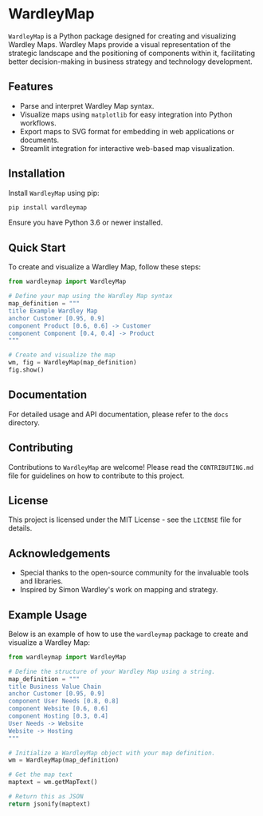 # WardleyMap

`WardleyMap` is a Python package designed for creating and visualizing Wardley Maps. Wardley Maps provide a visual representation of the strategic landscape and the positioning of components within it, facilitating better decision-making in business strategy and technology development.

## Features

- Parse and interpret Wardley Map syntax.
- Visualize maps using `matplotlib` for easy integration into Python workflows.
- Export maps to SVG format for embedding in web applications or documents.
- Streamlit integration for interactive web-based map visualization.

## Installation

Install `WardleyMap` using pip:

```bash
pip install wardleymap
```

Ensure you have Python 3.6 or newer installed.

## Quick Start

To create and visualize a Wardley Map, follow these steps:

```python
from wardleymap import WardleyMap

# Define your map using the Wardley Map syntax
map_definition = """
title Example Wardley Map
anchor Customer [0.95, 0.9]
component Product [0.6, 0.6] -> Customer
component Component [0.4, 0.4] -> Product
"""

# Create and visualize the map
wm, fig = WardleyMap(map_definition)
fig.show()
```

## Documentation

For detailed usage and API documentation, please refer to the `docs` directory.

## Contributing

Contributions to `WardleyMap` are welcome! Please read the `CONTRIBUTING.md` file for guidelines on how to contribute to this project.

## License

This project is licensed under the MIT License - see the `LICENSE` file for details.

## Acknowledgements

- Special thanks to the open-source community for the invaluable tools and libraries.
- Inspired by Simon Wardley's work on mapping and strategy.

## Example Usage

Below is an example of how to use the `wardleymap` package to create and visualize a Wardley Map:

```python
from wardleymap import WardleyMap

# Define the structure of your Wardley Map using a string.
map_definition = """
title Business Value Chain
anchor Customer [0.95, 0.9]
component User Needs [0.8, 0.8]
component Website [0.6, 0.6]
component Hosting [0.3, 0.4]
User Needs -> Website
Website -> Hosting
"""

# Initialize a WardleyMap object with your map definition.
wm = WardleyMap(map_definition)

# Get the map text
maptext = wm.getMapText()

# Return this as JSON
return jsonify(maptext)
